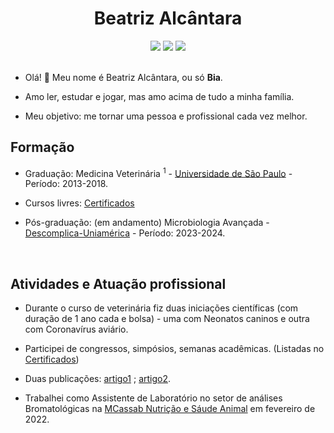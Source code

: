 <h1 align="center">Beatriz Alcântara</h1>

<div align="center">
<a href = "mailto:beatriz.alcantara.leite@alumni.usp.br"><img src="https://img.shields.io/badge/-Gmail-%23333?style=flat&logo=gmail&logoColor=white"></a>
<a href="https://www.linkedin.com/in/beatriz-alcantara-8a750b159/" target="_blank"><img src="https://img.shields.io/badge/-LinkedIn-%23333?style=flat&logo=linkedin"></a>
<a href="http://lattes.cnpq.br/4030442243713832" target="_blank"><img src="https://img.shields.io/static/v1?label=&message=Lattes&color=%23333"></a>

</div>
<br>

* Olá! :vulcan_salute: Meu nome é Beatriz Alcântara, ou só <b>Bia</b>.

* Amo ler, estudar e jogar, mas amo acima de tudo a minha família. 

* Meu objetivo: me tornar uma pessoa e profissional cada vez melhor.

<h2>Formação</h2>

* Graduação: Medicina Veterinária <sup>1</sup> - [Universidade de São Paulo](http://portal.fmvz.usp.br/) - Período: 2013-2018.

* Cursos livres: [Certificados](./evidences/README.md)

* Pós-graduação: (em andamento) Microbiologia Avançada - [Descomplica-Uniamérica](https://descomplica.com.br/pos-graduacao/saude/pos-em-microbiologia-avancada/) - Período: 2023-2024.

<br>

<h2>Atividades e Atuação profissional</h2>

* Durante o curso de veterinária fiz duas iniciações científicas (com duração de 1 ano cada e bolsa) - uma com Neonatos caninos e outra com Coronavírus aviário.

* Participei de congressos, simpósios, semanas acadêmicas. (Listadas no [Certificados](./evidences/README.md))

* Duas publicações: [artigo1](https://www.revistas.usp.br/bjvras/article/view/166086/161852) ; [artigo2](https://www.scielo.br/j/gmb/a/mW6TWPVYBr6hKwrrGcfXF4n/?lang=en).

* Trabalhei como Assistente de Laboratório no setor de análises Bromatológicas na [MCassab Nutrição e Sáude Animal](https://www.mcassab.com.br/nutricao-e-saude-animal/) em fevereiro de 2022.
